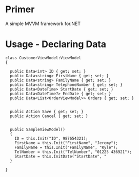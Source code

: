 Primer
======

A simple MVVM framework for.NET

Usage - Declaring Data
=

    class CustomerViewModel:ViewModel
    {
    
      public Data<int> ID { get; set; }
      public Data<string> FirstName { get; set; }
      public Data<string> FamilyName { get; set; }
      public Data<string> TelephoneNumber { get; set; }
      public Data<DateTime> StartDate { get; set; }
      public Data<DateTime?> EndDate { get; set; }
      public Data<List<OrderViewModel>> Orders { get; set; }
      
    
      public Action Save { get; set; }
      public Action Cancel { get; set; }
    
    
      public SampleViewModel()
      {
        ID = this.Init("ID", 987654321);
        FirstName = this.Init("FirstName", "Jeremy");
        FamilyName = this.Init("FamilyName", "Kyle");
        TelNumber = this.Init("TelNumber", "01225 436921");
        StartDate = this.InitDate("StartDate", "
      }
  
    }
